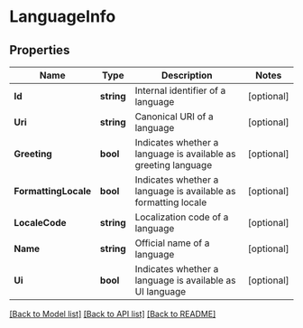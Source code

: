 # LanguageInfo

## Properties
Name | Type | Description | Notes
------------ | ------------- | ------------- | -------------
**Id** | **string** | Internal identifier of a language | [optional] 
**Uri** | **string** | Canonical URI of a language | [optional] 
**Greeting** | **bool** | Indicates whether a language is available as greeting language | [optional] 
**FormattingLocale** | **bool** | Indicates whether a language is available as formatting locale | [optional] 
**LocaleCode** | **string** | Localization code of a language | [optional] 
**Name** | **string** | Official name of a language | [optional] 
**Ui** | **bool** | Indicates whether a language is available as UI language | [optional] 

[[Back to Model list]](../README.md#documentation-for-models) [[Back to API list]](../README.md#documentation-for-api-endpoints) [[Back to README]](../README.md)


